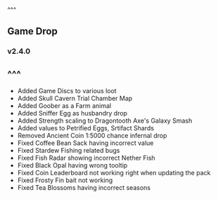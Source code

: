 ^^^
## Game Drop
### v2.4.0
^^^
--- 
- Added Game Discs to various loot
- Added Skull Cavern Trial Chamber Map
- Added Goober as a Farm animal
- Added Sniffer Egg as husbandry drop
- Added Strength scaling to Dragontooth Axe's Galaxy Smash
- Added values to Petrified Eggs, Srtifact Shards
- Removed Ancient Coin 1:5000 chance infernal drop
- Fixed Coffee Bean Sack having incorrect value
- Fixed Stardew Fishing related bugs
- Fixed Fish Radar showing incorrect Nether Fish
- Fixed Black Opal having wrong tooltip
- Fixed Coin Leaderboard not working right when updating the pack
- Fixed Frosty Fin bait not working
- Fixed Tea Blossoms having incorrect seasons